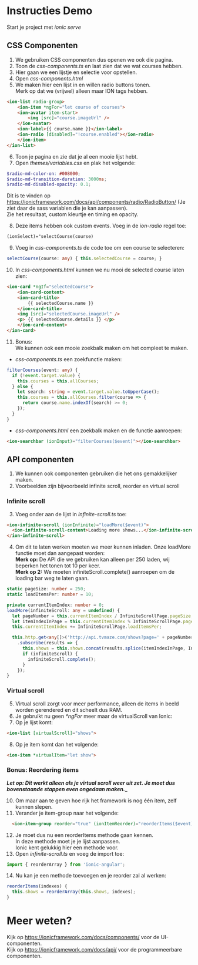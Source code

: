 # Instructies Demo
Start je project met _ionic serve_

## CSS Componenten
1. We gebruiken CSS componenten dus openen we ook die pagina.
2. Toon de _css-components.ts_ en laat zien dat we wat courses hebben.
3. Hier gaan we een lijstje en selectie voor opstellen.
4. Open _css-components.html_
5. We maken hier een lijst in en willen radio buttons tonen.  
   Merk op dat we (vrijwel) alleen maar ION tags hebben.
```html
<ion-list radio-group>
	<ion-item *ngFor="let course of courses">
	<ion-avatar item-start>
		<img [src]="course.imageUrl" />
	</ion-avatar>
	<ion-label>{{ course.name }}</ion-label>
	<ion-radio [disabled]="!course.enabled"></ion-radio>
	</ion-item>
</ion-list>
```
6. Toon je pagina en zie dat je al een mooie lijst hebt.
7. Open _themes/variables.css_ en plak het volgende:  
```scss
$radio-md-color-on: #008000;
$radio-md-transition-duration: 3000ms;
$radio-md-disabled-opacity: 0.1;
```
   Dit is te vinden op https://ionicframework.com/docs/api/components/radio/RadioButton/ (Je ziet daar de sass variablen die je kan aanpassen).  
   Zie het resultaat, custom kleurtje en timing en opacity.

8. Deze items hebben ook custom events. Voeg in de _ion-radio_ regel toe: 
```html
(ionSelect)="selectCourse(course)
```
9. Voeg in _css-components.ts_ de code toe om een course te selecteren:
```typescript
selectCourse(course: any) { this.selectedCourse = course; }
```
10. In _css-components.html_ kunnen we nu mooi de selected course laten zien:
```html
<ion-card *ngIf="selectedCourse">
	<ion-card-content>
	<ion-card-title>
		{{ selectedCourse.name }}
	</ion-card-title>
	<img [src]="selectedCourse.imageUrl" />
	<p> {{ selectedCourse.details }} </p>
	</ion-card-content>
</ion-card>
```
11. Bonus:  
    We kunnen ook een mooie zoekbalk maken om het compleet te maken.
- _css-components.ts_ een zoekfunctie maken:
```typescript
filterCourses(event: any) {
  if (!event.target.value) {
    this.courses = this.allCourses;
  } else {
    let search: string = event.target.value.toUpperCase();
    this.courses = this.allCourses.filter(course => {
      return course.name.indexOf(search) >= 0;
    });
  }
}
```
- _css-components.html_ een zoekbalk maken en de functie aanroepen:
```html
<ion-searchbar (ionInput)="filterCourses($event)"></ion-searchbar>
```

## API componenten
1. We kunnen ook componenten gebruiken die het ons gemakkelijker maken.
2. Voorbeelden zijn bijvoorbeeld infinite scroll, reorder en virtual scroll

### Infinite scroll
3. Voeg onder aan de lijst in _infinite-scroll.ts_ toe:
```html
<ion-infinite-scroll (ionInfinite)="loadMore($event)">
  <ion-infinite-scroll-content>Loading more shows...</ion-infinite-scroll-content>
</ion-infinite-scroll>
```
4. Om dit te laten werken moeten we meer kunnen inladen. Onze loadMore functie moet dan aangepast worden:  
   **Merk op:** De API die we gebruiken kan alleen per 250 laden, wij beperken het tonen tot 10 per keer.  
   **Merk op 2:** We moeten infiniteScroll.complete() aanroepen om de loading bar weg te laten gaan.
```typescript
static pageSize: number = 250;
static loadItemsPer: number = 10;

private currentItemIndex: number = 0;
loadMore(infiniteScroll: any = undefined) {
  let pageNumber = this.currentItemIndex / InfiniteScrollPage.pageSize;
  let itemIndexInPage = this.currentItemIndex % InfiniteScrollPage.pageSize;
  this.currentItemIndex += InfiniteScrollPage.loadItemsPer;

  this.http.get<any[]>('http://api.tvmaze.com/shows?page=' + pageNumber)
    .subscribe(results => {
      this.shows = this.shows.concat(results.splice(itemIndexInPage, InfiniteScrollPage.loadItemsPer));
      if (infiniteScroll) {
        infiniteScroll.complete();
      }
    });
}
```

### Virtual scroll
5. Virtual scroll zorgt voor meer performance, alleen de items in beeld worden gerendered en dit scheelt dus RAM.
6. Je gebruikt nu geen _*ngFor_ meer maar de virtualScroll van Ionic:
7. Op je lijst komt:
```html
<ion-list [virtualScroll]="shows">
```
8. Op je item komt dan het volgende:
```html
<ion-item *virtualItem="let show">
```

### Bonus: Reordering items
_**Let op: Dit werkt alleen als je virtual scroll weer uit zet. Je moet dus bovenstaande stappen even ongedaan maken.**__

10. Om maar aan te geven hoe rijk het framework is nog één item, zelf kunnen slepen.
11. Verander je item-group naar het volgende:
```html
  <ion-item-group reorder="true" (ionItemReorder)="reorderItems($event)">
```
12. Je moet dus nu een reorderItems methode gaan kennen.  
    In deze methode moet je je lijst aanpassen.  
    Ionic kent gelukkig hier een methode voor.
13. Open _infinite-scroll.ts_ en voeg de import toe:
```typescript
import { reorderArray } from 'ionic-angular';
```
14. Nu kan je een methode toevoegen en je reorder zal al werken:
```typescript
reorderItems(indexes) {
  this.shows = reorderArray(this.shows, indexes);
}
```

# Meer weten?
Kijk op https://ionicframework.com/docs/components/ voor de UI-componenten.  
Kijk op https://ionicframework.com/docs/api/ voor de programmeerbare componenten.
